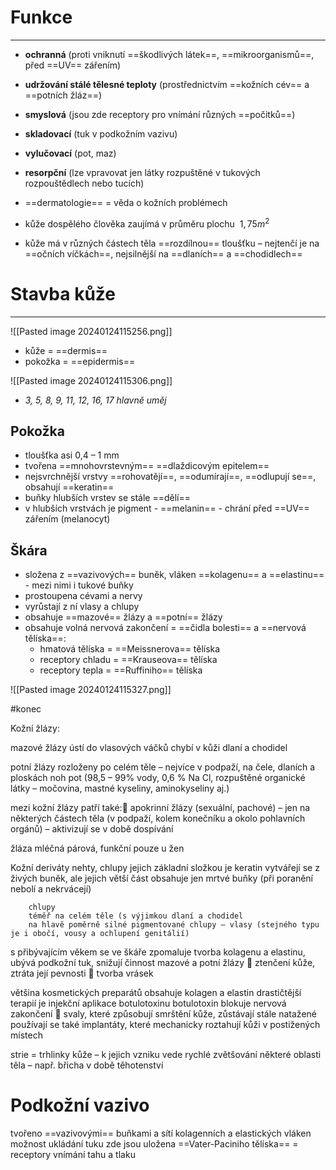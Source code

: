 # Funkce
---
- **ochranná** (proti vniknutí ==škodlivých látek==, ==mikroorganismů==, před ==UV== zářením)
- **udržování stálé tělesné teploty** (prostřednictvím ==kožních cév== a ==potních žláz==)
- **smyslová** (jsou zde receptory pro vnímání různých ==počitků==)
- **skladovací** (tuk v podkožním vazivu)
- **vylučovací** (pot, maz)
- **resorpční** (lze vpravovat jen látky rozpuštěné v tukových rozpouštědlech nebo tucích)

- ==dermatologie== = věda o kožních problémech

- kůže dospělého člověka zaujímá v průměru plochu  ${\ 1,75 m^2\ }$
- kůže má v různých částech těla ==rozdílnou== tloušťku – nejtenčí je na ==očních víčkách==, nejsilnější na ==dlaních== a ==chodidlech==

# Stavba kůže
---
![[Pasted image 20240124115256.png]] 

- kůže = ==dermis==
- pokožka = ==epidermis==

![[Pasted image 20240124115306.png]]
- _3, 5, 8, 9, 11, 12, 16, 17 hlavně uměj_

## Pokožka
- tloušťka asi 0,4 – 1 mm
- tvořena ==mnohovrstevným== ==dlaždicovým epitelem==
- nejsvrchnější vrstvy ==rohovatějí==, ==odumírají==, ==odlupují se==, obsahují ==keratin==
 - buňky hlubších vrstev se stále ==dělí==
- v hlubších vrstvách je pigment - ==melanin== - chrání před ==UV== zářením (melanocyt)

## Škára
- složena z ==vazivových== buněk, vláken ==kolagenu== a ==elastinu== - mezi nimi i tukové buňky
- prostoupena cévami a nervy
- vyrůstají z ní vlasy a chlupy
- obsahuje ==mazové== žlázy a ==potní== žlázy
- obsahuje volná nervová zakončení = ==čidla bolesti== a ==nervová tělíska==:
	- hmatová tělíska = ==Meissnerova== tělíska
	- receptory chladu = ==Krauseova== tělíska
	- receptory tepla = ==Ruffiniho== tělíska

![[Pasted image 20240124115327.png]]

#konec

Kožní žlázy:

mazové žlázy
ústí do vlasových váčků
chybí v kůži dlaní a chodidel

potní žlázy
rozloženy po celém těle – nejvíce v podpaží, na čele, dlaních a ploskách noh
pot (98,5 – 99% vody, 0,6 % Na Cl, rozpuštěné organické látky – močovina, mastné kyseliny, aminokyseliny aj.)



mezi kožní žlázy patří také:
apokrinní žlázy (sexuální, pachové) – jen na některých částech těla (v podpaží, kolem konečníku a okolo pohlavních orgánů) – aktivizují se v době dospívání

žláza mléčná
párová, funkční pouze u žen


Kožní deriváty
nehty, chlupy
jejich základní složkou je keratin
		vytvářejí se z živých buněk, ale jejich větší část obsahuje jen mrtvé buňky (při poranění nebolí a nekrvácejí)
		
		chlupy
		téměř na celém těle (s výjimkou dlaní a chodidel
		na hlavě poměrně silné pigmentované chlupy – vlasy (stejného typu je i obočí, vousy a ochlupení genitálií)

s přibývajícím věkem se ve škáře zpomaluje tvorba kolagenu a elastinu, ubývá podkožní tuk, snižují činnost mazové a potní žlázy  ztenčení kůže, ztráta její pevnosti  tvorba vrásek

většina kosmetických preparátů obsahuje kolagen a elastin
drastičtější terapií je injekční aplikace botulotoxinu
botulotoxin blokuje nervová zakončení  svaly, které způsobují smrštění kůže, zůstávají stále natažené
používají se také implantáty, které mechanicky roztahují kůži v postižených místech

strie = trhlinky kůže – k jejich vzniku vede rychlé zvětšování některé oblasti těla – např. břicha v době těhotenství

# Podkožní vazivo
tvořeno ==vazivovými== buňkami a sítí kolagenních a elastických vláken
možnost ukládání tuku
zde jsou uložena ==Vater-Paciniho tělíska== = receptory vnímání tahu a tlaku

